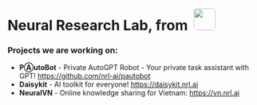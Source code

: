 <h1>Neural Research Lab, from <img height="44px" style="border-radius: 5px; margin-bottom: -10px; margin-left: 5px" src="https://user-images.githubusercontent.com/18329471/222510618-3e107f47-cf96-4ac2-9134-a8f602a5ac57.svg"/></h1>

### Projects we are working on:

- **PⒶutoBot** - Private AutoGPT Robot - Your private task assistant with GPT! <https://github.com/nrl-ai/pautobot>
- **Daisykit** - AI toolkit for everyone! <https://daisykit.nrl.ai>
- **NeuralVN** - Online knowledge sharing for Vietnam: <https://vn.nrl.ai>

